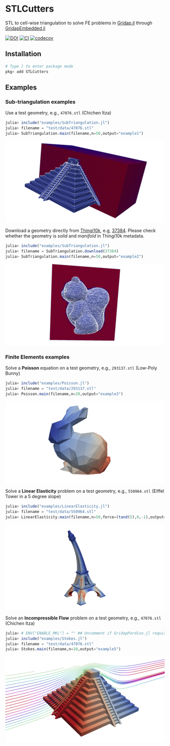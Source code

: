 # STLCutters

STL to cell-wise triangulation to solve FE problems in [Gridap.jl](https://github.com/gridap/Gridap.jl) through [GridapEmbedded.jl](https://github.com/gridap/GridapEmbedded.jl)

[![DOI](https://img.shields.io/badge/DOI-10.1016%2Fj.jcp.2022.111162-blue)](https://authors.elsevier.com/c/1er0r508HsZ58)<!-- Restore on May 21th, 2022(https://doi.org/10.1016/j.jcp.2022.111162)-->
[![CI](https://github.com/gridap/STLCutters.jl/workflows/CI/badge.svg)](https://github.com/gridap/STLCutters.jl/actions?query=workflow%3ACI)
[![codecov](https://codecov.io/gh/gridap/STLCutters.jl/branch/main/graph/badge.svg)](https://codecov.io/gh/gridap/STLCutters.jl)


## Installation

```julia
# Type ] to enter package mode
pkg> add STLCutters
```

## Examples

### Sub-triangulation examples

Use a test geometry, e.g., `47076.stl` (Chichen Itza)
```julia
julia> include("examples/SubTriangulation.jl")
julia> filename = "test/data/47076.stl"
julia> SubTriangulation.main(filename,n=50,output="example1")
```
![Example 1](examples/example1.png)

Download a geometry directly from [Thingi10k](https://ten-thousand-models.appspot.com/), e.g, [37384](https://ten-thousand-models.appspot.com/detail.html?file_id=37384). Please check whether the geometry is *solid* and *manifold* in Thingi10k metadata.
```julia
julia> include("examples/SubTriangulation.jl")
julia> filename = SubTriangulation.download(37384)
julia> SubTriangulation.main(filename,n=50,output="example2")
```
![Example 2](examples/example2.png)

### Finite Elements examples

Solve a **Poisson** equation on a test geometry, e.g., `293137.stl` (Low-Poly Bunny)
 ```julia
julia> include("examples/Poisson.jl")
julia> filename = "test/data/293137.stl"
julia> Poisson.main(filename,n=20,output="example3")
```

![Example 3](examples/example3.png)

Solve a **Linear Elasticity** problem on a test geometry, e.g., `550964.stl` (Eiffel Tower in a 5 degree slope)
 ```julia
julia> include("examples/LinearElasticity.jl")
julia> filename = "test/data/550964.stl"
julia> LinearElasticity.main(filename,n=50,force=(tand(5),0,-1),output="example4")
```

![Example 4](examples/example4.png)

Solve an **Incompressible Flow** problem on a test geometry, e.g., `47076.stl` (Chichen Itza)
 ```julia
julia> # ENV["ENABLE_MKL"] = "" ## Uncomment if GridapPardiso.jl requirements are fulfilled
julia> include("examples/Stokes.jl")
julia> filename = "test/data/47076.stl"
julia> Stokes.main(filename,n=10,output="example5")
```

![Example 5](examples/example5.png)
